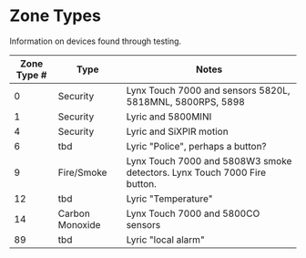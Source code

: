 # Zone Types

Information on devices found through testing.

Zone Type # | Type | Notes
------------ | - | -
0 | Security | Lynx Touch 7000 and sensors 5820L, 5818MNL, 5800RPS, 5898
1 | Security | Lyric and 5800MINI
4 | Security | Lyric and SiXPIR motion
6 | tbd | Lyric "Police", perhaps a button?
9 | Fire/Smoke | Lynx Touch 7000 and 5808W3 smoke detectors.  Lynx Touch 7000 Fire button.  
12 | tbd | Lyric "Temperature"
14 | Carbon Monoxide | Lynx Touch 7000 and 5800CO sensors
89 | tbd | Lyric "local alarm"

